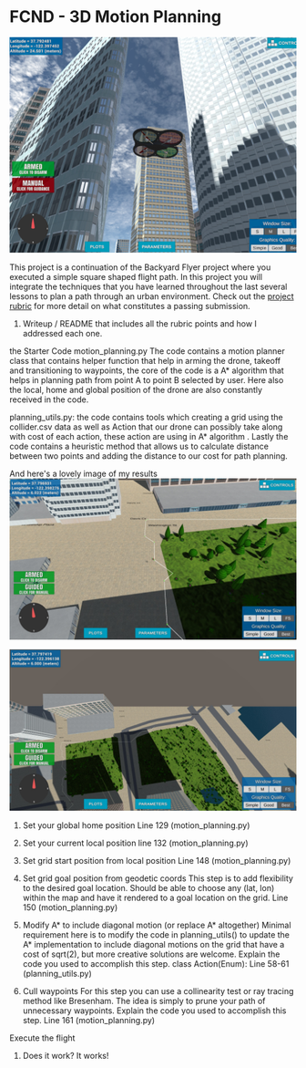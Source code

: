 # FCND - 3D Motion Planning
![Getting Started](./misc/enroute.png)



This project is a continuation of the Backyard Flyer project where you executed a simple square shaped flight path. In this project you will integrate the techniques that you have learned throughout the last several lessons to plan a path through an urban environment. Check out the [project rubric](https://review.udacity.com/#!/rubrics/1534/view) for more detail on what constitutes a passing submission.

1. Writeup / README that includes all the rubric points and how I addressed each one.

the Starter Code
  motion_planning.py 
  The code contains a motion planner class that contains helper function that help in arming the drone, takeoff and transitioning to waypoints, the core of the code is a A* algorithm that helps in planning path from point A to point B selected by user. Here also the local, home and global position of the drone are also constantly received in the code. 
  
  planning_utils.py:
  the code contains tools which creating a grid using the collider.csv data as well as Action that our drone can possibly take along with cost of each action, these action are using in A* algorithm . Lastly the code contains a heuristic method that allows us to calculate distance between two points and adding the distance to our cost for path planning.


And here's a lovely image of my results 
![alt text](https://github.com/arjunsinghyadav2/flyingcar/blob/master/image.jpg?raw=true)

![alt text](https://github.com/arjunsinghyadav2/flyingcar/blob/master/image1.jpg?raw=true)


1. Set your global home position
Line 129 (motion_planning.py)

2. Set your current local position
line 132 (motion_planning.py)

3. Set grid start position from local position
Line 148 (motion_planning.py)

4. Set grid goal position from geodetic coords
This step is to add flexibility to the desired goal location. Should be able to choose any (lat, lon) within the map and have it rendered to a goal location on the grid.
Line 150 (motion_planning.py)

5. Modify A* to include diagonal motion (or replace A* altogether)
Minimal requirement here is to modify the code in planning_utils() to update the A* implementation to include diagonal motions on the grid that have a cost of sqrt(2), but more creative solutions are welcome. Explain the code you used to accomplish this step. 
class Action(Enum): Line 58-61 (planning_utils.py)


6. Cull waypoints
For this step you can use a collinearity test or ray tracing method like Bresenham. The idea is simply to prune your path of unnecessary waypoints. Explain the code you used to accomplish this step.
Line 161 (motion_planning.py)

Execute the flight
1. Does it work?
It works!